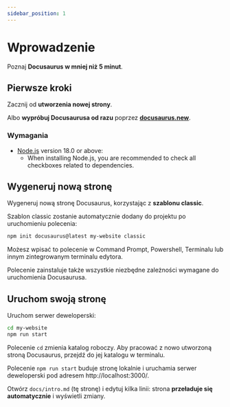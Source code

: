 ```yaml
---
sidebar_position: 1
---
```


# Wprowadzenie

Poznaj **Docusaurus w mniej niż 5 minut**.

## Pierwsze kroki

Zacznij od **utworzenia nowej strony**.

Albo **wypróbuj Docusaurusa od razu** poprzez **[docusaurus.new](https://docusaurus.new)**.

### Wymagania

- [Node.js](https://nodejs.org/en/download/) version 18.0 or above:
  - When installing Node.js, you are recommended to check all checkboxes related to dependencies.

## Wygeneruj nową stronę

Wygeneruj nową stronę Docusaurus, korzystając z **szablonu classic**.

Szablon classic zostanie automatycznie dodany do projektu po uruchomieniu polecenia:

```bash
npm init docusaurus@latest my-website classic
```

Możesz wpisać to polecenie w Command Prompt, Powershell, Terminalu lub innym zintegrowanym terminalu edytora.

Polecenie zainstaluje także wszystkie niezbędne zależności wymagane do uruchomienia Docusaurusa.

## Uruchom swoją stronę

Uruchom serwer deweloperski:

```bash
cd my-website
npm run start
```

Polecenie `cd` zmienia katalog roboczy. Aby pracować z nowo utworzoną stroną Docusaurus, przejdź do jej katalogu w terminalu.

Polecenie `npm run start` buduje stronę lokalnie i uruchamia serwer deweloperski pod adresem http://localhost:3000/.

Otwórz `docs/intro.md` (tę stronę) i edytuj kilka linii: strona **przeładuje się automatycznie** i wyświetli zmiany.

